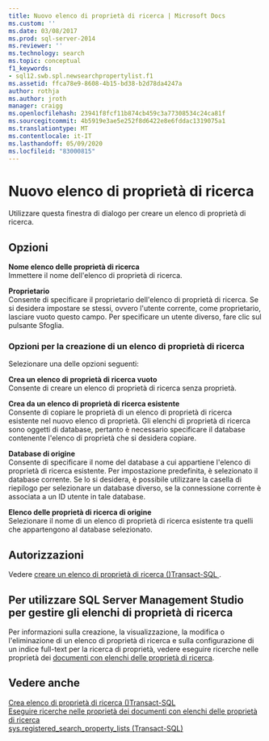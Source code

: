 ```yaml
---
title: Nuovo elenco di proprietà di ricerca | Microsoft Docs
ms.custom: ''
ms.date: 03/08/2017
ms.prod: sql-server-2014
ms.reviewer: ''
ms.technology: search
ms.topic: conceptual
f1_keywords:
- sql12.swb.spl.newsearchpropertylist.f1
ms.assetid: ffca78e9-8608-4b15-bd38-b2d78da4247a
author: rothja
ms.author: jroth
manager: craigg
ms.openlocfilehash: 23941f8fcf11b874cb459c3a77308534c24ca81f
ms.sourcegitcommit: 4b5919e3ae5e252f8d6422e8e6fddac1319075a1
ms.translationtype: MT
ms.contentlocale: it-IT
ms.lasthandoff: 05/09/2020
ms.locfileid: "83000815"
---
```

# <a name="new-search-property-list"></a>Nuovo elenco di proprietà di ricerca
  Utilizzare questa finestra di dialogo per creare un elenco di proprietà di ricerca.  
  
## <a name="options"></a>Opzioni  
 **Nome elenco delle proprietà di ricerca**  
 Immettere il nome dell'elenco di proprietà di ricerca.  
  
 **Proprietario**  
 Consente di specificare il proprietario dell'elenco di proprietà di ricerca. Se si desidera impostare se stessi, ovvero l'utente corrente, come proprietario, lasciare vuoto questo campo. Per specificare un utente diverso, fare clic sul pulsante Sfoglia.  
  
### <a name="create-search-property-list-options"></a>Opzioni per la creazione di un elenco di proprietà di ricerca  
 Selezionare una delle opzioni seguenti:  
  
 **Crea un elenco di proprietà di ricerca vuoto**  
 Consente di creare un elenco di proprietà di ricerca senza proprietà.  
  
 **Crea da un elenco di proprietà di ricerca esistente**  
 Consente di copiare le proprietà di un elenco di proprietà di ricerca esistente nel nuovo elenco di proprietà. Gli elenchi di proprietà di ricerca sono oggetti di database, pertanto è necessario specificare il database contenente l'elenco di proprietà che si desidera copiare.  
  
 **Database di origine**  
 Consente di specificare il nome del database a cui appartiene l'elenco di proprietà di ricerca esistente. Per impostazione predefinita, è selezionato il database corrente. Se lo si desidera, è possibile utilizzare la casella di riepilogo per selezionare un database diverso, se la connessione corrente è associata a un ID utente in tale database.  
  
 **Elenco delle proprietà di ricerca di origine**  
 Selezionare il nome di un elenco di proprietà di ricerca esistente tra quelli che appartengono al database selezionato.  
  
## <a name="permissions"></a>Autorizzazioni  
 Vedere [creare un elenco di proprietà di ricerca &#40;&#41;Transact-SQL ](/sql/t-sql/statements/create-search-property-list-transact-sql).  
  
## <a name="to-use-sql-server-management-studio-to-manage-search-property-lists"></a>Per utilizzare SQL Server Management Studio per gestire gli elenchi di proprietà di ricerca  
 Per informazioni sulla creazione, la visualizzazione, la modifica o l'eliminazione di un elenco di proprietà di ricerca e sulla configurazione di un indice full-text per la ricerca di proprietà, vedere eseguire ricerche nelle proprietà dei [documenti con elenchi delle proprietà di ricerca](../relational-databases/search/search-document-properties-with-search-property-lists.md).  
  
## <a name="see-also"></a>Vedere anche  
 [Crea elenco di proprietà di ricerca &#40;&#41;Transact-SQL](/sql/t-sql/statements/create-search-property-list-transact-sql)   
 [Eseguire ricerche nelle proprietà dei documenti con elenchi delle proprietà di ricerca](../relational-databases/search/search-document-properties-with-search-property-lists.md)   
 [sys.registered_search_property_lists &#40;Transact-SQL&#41;](/sql/relational-databases/system-catalog-views/sys-registered-search-property-lists-transact-sql)  
  
  
